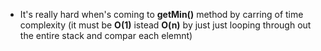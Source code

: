 * It's really hard when's coming to **getMin()** method by carring of time complexity (it must be **O(1)** istead **O(n)** by just just looping through out the entire stack and compar each elemnt)